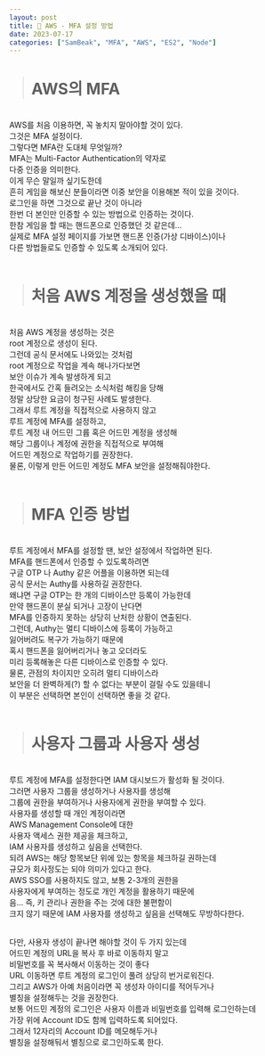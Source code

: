 ```yaml
---
layout: post
title: 🔧 AWS - MFA 설정 방법
date: 2023-07-17
categories: ["SamBeak", "MFA", "AWS", "ES2", "Node"]
---
```


> # AWS의 MFA

<br>
AWS를 처음 이용하면, 꼭 놓치지 말아야할 것이 있다. <br>
그것은 MFA 설정이다. <br>
그렇다면 MFA란 도대체 무엇일까? <br>
MFA는 Multi-Factor Authentication의 약자로 <br>
다중 인증을 의미한다. <br>
이게 무슨 말일까 싶기도한데 <br>
흔히 게임을 해보신 분들이라면 이중 보안을 이용해본 적이 있을 것이다. <br>
로그인을 하면 그것으로 끝난 것이 아니라 <br>
한번 더 본인만 인증할 수 있는 방법으로 인증하는 것이다. <br>
한참 게임을 할 때는 핸드폰으로 인증했던 것 같은데... <br>
실제로 MFA 설정 페이지를 가보면 핸드폰 인증(가상 디바이스)이나 <br>
다른 방법들로도 인증할 수 있도록 소개되어 있다. <br><br>

> # 처음 AWS 계정을 생성했을 때

<br>
처음 AWS 계정을 생성하는 것은 <br>
root 계정으로 생성이 된다. <br>
그런데 공식 문서에도 나와있는 것처럼 <br>
root 계정으로 작업을 계속 해나가다보면 <br>
보안 이슈가 계속 발생하게 되고 <br>
한국에서도 간혹 들려오는 소식처럼 해킹을 당해 <br>
정말 상당한 요금이 청구된 사례도 발생한다. <br>
그래서 루트 계정을 직접적으로 사용하지 않고 <br>
루트 계정에 MFA를 설정하고, <br>
루트 계정 내 어드민 그륩 혹은 어드민 계정을 생성해 <br>
해당 그룹이나 계정에 권한을 직접적으로 부여해 <br>
어드민 계정으로 작업하기를 권장한다. <br>
물론, 이렇게 만든 어드민 계정도 MFA 보안을 설정해줘야한다. <br><br>

> # MFA 인증 방법

<br>
루트 계정에서 MFA를 설정할 땐, 보안 설정에서 작업하면 된다. <br>
MFA를 핸드폰에서 인증할 수 있도록하려면 <br>
구글 OTP 나 Authy 같은 어플을 이용하면 되는데 <br>
공식 문서는 Authy를 사용하길 권장한다. <br>
왜냐면 구글 OTP는 한 개의 디바이스만 등록이 가능한데 <br>
만약 핸드폰이 분실 되거나 고장이 난다면 <br>
MFA를 인증하지 못하는 상당히 난처한 상황이 연출된다. <br>
그런데, Authy는 멀티 디바이스에 등록이 가능하고 <br>
잃어버려도 복구가 가능하기 때문에 <br>
혹시 핸드폰을 잃어버리거나 놓고 오더라도 <br>
미리 등록해놓은 다른 디바이스로 인증할 수 있다. <br>
물론, 관점의 차이지만 오히려 멀티 디바이스라 <br>
보안을 더 완벽하게(?) 할 수 없다는 부분이 걸릴 수도 있을테니 <br>
이 부분은 선택하면 본인이 선택하면 좋을 것 같다. <br><br>

> # 사용자 그룹과 사용자 생성

<br>
루트 계정에 MFA를 설정한다면 IAM 대시보드가 활성화 될 것이다. <br>
그러면 사용자 그룹을 생성하거나 사용자를 생성해 <br>
그룹에 권한을 부여하거나 사용자에게 권한을 부여할 수 있다. <br>
사용자를 생성할 때 개인 계정이라면 <br>
AWS Management Console에 대한 <br>
사용자 액세스 권한 제공을 체크하고, <br>
IAM 사용자를 생성하고 싶음을 선택한다. <br>
되려 AWS는 해당 항목보단 위에 있는 항목을 체크하길 권하는데 <br>
규모가 회사정도는 되야 의미가 있다고 한다. <br>
AWS SSO를 사용하지도 않고, 보통 2-3개의 권한을 <br>
사용자에게 부여하는 정도로 개인 계정을 활용하기 때문에 <br>
음... 즉, 키 관리나 권한을 주는 것에 대한 불편함이 <br>
크지 않기 때문에 IAM 사용자를 생성하고 싶음을 선택해도 무방하다한다. <br><br>

다만, 사용자 생성이 끝나면 해야할 것이 두 가지 있는데 <br>
어드민 계정의 URL을 복사 후 바로 이동하지 말고 <br>
비밀번호를 꼭 복사해서 이동하는 것이 좋다 <br>
URL 이동하면 루트 계정의 로그인이 풀려 상당히 번거로워진다. <br>
그리고 AWS가 아예 처음이라면 꼭 생성자 아이디를 적어두거나 <br>
별칭을 설정해두는 것을 권장한다. <br>
보통 어드민 계정의 로그인은 사용자 이름과 비밀번호를 입력해 로그인하는데 <br>
가장 위에 Account ID도 함께 입력하도록 되어있다. <br>
그래서 12자리의 Account ID를 메모해두거나 <br>
별칭을 설정해둬서 별칭으로 로그인하도록 한다. <br><br>
